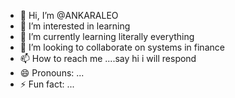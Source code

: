 - 👋 Hi, I’m @ANKARALEO
- 👀 I’m interested in learning
- 🌱 I’m currently learning literally everything
- 💞️ I’m looking to collaborate on systems in finance
- 📫 How to reach me ....say hi i will respond
- 😄 Pronouns: ...
- ⚡ Fun fact: ...

<!---
ANKARALEO/ANKARALEO is a ✨ special ✨ repository because its `README.md` (this file) appears on your GitHub profile.
You can click the Preview link to take a look at your changes.
--->
